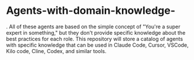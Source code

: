 # Agents-with-domain-knowledge-
. All of these agents are based on the simple concept of "You're a super expert in something," but they don't provide specific knowledge about the best practices for each role. This repository will store a catalog of agents with specific knowledge that can be used in Claude Code, Cursor, VSCode, Kilo code, Cline, Codex, and similar tools.

